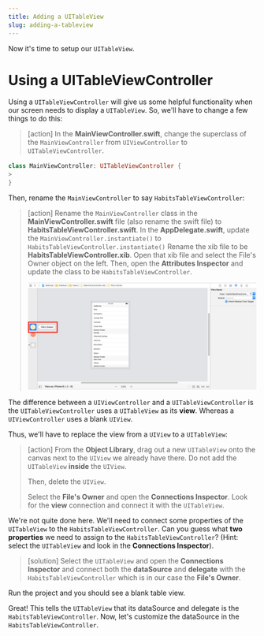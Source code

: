 ```yaml
---
title: Adding a UITableView
slug: adding-a-tableview
---
```


Now it's time to setup our `UITableView`.

# Using a UITableViewController

Using a `UITableViewController` will give us some helpful functionality when our screen needs to display a `UITableView`. So, we'll have to change a few things to do this:

> [action]
> In the **MainViewController.swift**, change the superclass of the `MainViewController` from `UIViewController` to `UITableViewController`.
>
```swift
class MainViewController: UITableViewController {
>
}
```

Then, rename the `MainViewController` to say `HabitsTableViewController`:

> [action]
> Rename the `MainViewController` class in the **MainViewController.swift** file (also rename the swift file) to **HabitsTableViewController.swift**.
> In the **AppDelegate.swift**, update the `MainViewController.instantiate()` to `HabitsTableViewController.instantiate()`
> Rename the xib file to be **HabitsTableViewController.xib**. Open that xib file and select the File's Owner object on the left. Then, open the **Attributes Inspector** and update the class to be `HabitsTableViewController`.
>
> ![xcode file's owner](assets/InterfaceBuilder-Files-Owner.png "InterfaceBuilder-Files-Owner")

The difference between a `UIViewController` and a `UITableViewController` is the `UITableViewController` uses a `UITableView` as its **view**. Whereas a `UIViewController` uses a blank `UIView`.

Thus, we'll have to replace the view from a `UIView` to a `UITableView`:

> [action]
> From the **Object Library**, drag out a new `UITableView` onto the canvas next to the `UIView` we already have there. Do not add the `UITableView` **inside** the `UIView`.
>
> Then, delete the `UIView`.
>
> Select the **File's Owner** and open the **Connections Inspector**. Look for the **view** connection and connect it with the `UITableView`.

We're not quite done here. We'll need to connect some properties of the `UITableView` to the `HabitsTableViewController`. Can you guess what **two properties** we need to assign to the `HabitsTableViewController`? (Hint: select the `UITableView` and look in the **Connections Inspector**).

> [solution]
> Select the `UITableView` and open the **Connections Inspector** and connect both the **dataSource** and **delegate** with the `HabitsTableViewController` which is in our case the **File's Owner**.

Run the project and you should see a blank table view.

Great! This tells the `UITableView` that its dataSource and delegate is the `HabitsTableViewController`. Now, let's customize the dataSource in the `HabitsTableViewController`.
